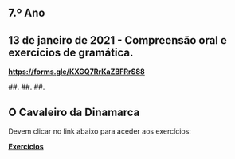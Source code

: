 ## 7.º Ano

## 13 de janeiro de 2021 - Compreensão oral e exercícios de gramática.

<a href="https://forms.gle/KXGQ7RrKaZBFRrS88" target="_blank" rel="noopener noreferrer"><b>https://forms.gle/KXGQ7RrKaZBFRrS88</b></a>

##.
##.
##.

## O Cavaleiro da Dinamarca

Devem clicar no link abaixo para aceder aos exercícios:

<a href="https://carlasagomes.github.io/Amareleja/cavaleiro-dinamarca.htm" target="_blank" rel="noopener noreferrer"><b>Exercícios</b></a>
